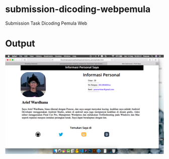 # submission-dicoding-webpemula
Submission Task Dicoding Pemula Web

# Output

![alt text](https://github.com/poncoe/submission-dicoding-webpemula/blob/master/ss.png)
